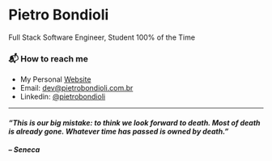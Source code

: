 # Pietro Bondioli

Full Stack Software Engineer, Student 100% of the Time

### 📬 How to reach me

- My Personal [Website](https://www.pietrobondioli.com.br/)
- Email: [dev@pietrobondioli.com.br](mailto:dev@pietrobondioli.com.br)
- Linkedin: [@pietrobondioli](https://www.linkedin.com/in/pietrobondioli/)

---

#### _“This is our big mistake: to think we look forward to death. Most of death is already gone. Whatever time has passed is owned by death.”_

#### _– Seneca_
